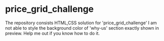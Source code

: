 # price_grid_challenge
The repository consists HTML,CSS solution for  'price_grid_challenge' 
I am not able to style the background color of 'why-us' section exactly shown in preview. Help me out if you know how to do it.
